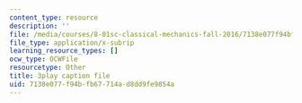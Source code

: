 ```yaml
---
content_type: resource
description: ''
file: /media/courses/8-01sc-classical-mechanics-fall-2016/7138e077f94bfb67714ad8dd9fe9854a_r2Qb0vsxa8Y.srt
file_type: application/x-subrip
learning_resource_types: []
ocw_type: OCWFile
resourcetype: Other
title: 3play caption file
uid: 7138e077-f94b-fb67-714a-d8dd9fe9854a
---
```

